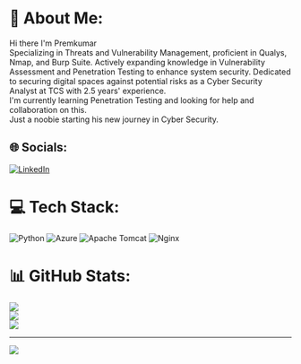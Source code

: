 # 💫 About Me:
Hi there I'm Premkumar<br>Specializing in Threats and Vulnerability Management, proficient in Qualys, Nmap, and Burp Suite. Actively expanding knowledge in Vulnerability Assessment and Penetration Testing to enhance system security. Dedicated to securing digital spaces against potential risks as a Cyber Security Analyst at TCS with 2.5 years' experience.<br>I'm currently learning Penetration Testing and looking for help and collaboration on this.<br>Just a noobie starting his new journey in Cyber Security.<br>


## 🌐 Socials:
[![LinkedIn](https://img.shields.io/badge/LinkedIn-%230077B5.svg?logo=linkedin&logoColor=white)](https://linkedin.com/in/premkumar-) 

# 💻 Tech Stack:
![Python](https://img.shields.io/badge/python-3670A0?style=for-the-badge&logo=python&logoColor=ffdd54) ![Azure](https://img.shields.io/badge/azure-%230072C6.svg?style=for-the-badge&logo=microsoftazure&logoColor=white) ![Apache Tomcat](https://img.shields.io/badge/apache%20tomcat-%23F8DC75.svg?style=for-the-badge&logo=apache-tomcat&logoColor=black) ![Nginx](https://img.shields.io/badge/nginx-%23009639.svg?style=for-the-badge&logo=nginx&logoColor=white)
# 📊 GitHub Stats:
![](https://github-readme-stats.vercel.app/api?username=0xpr3m&theme=dark&hide_border=false&include_all_commits=false&count_private=false)<br/>
![](https://github-readme-streak-stats.herokuapp.com/?user=0xpr3m&theme=dark&hide_border=false)<br/>
![](https://github-readme-stats.vercel.app/api/top-langs/?username=0xpr3m&theme=dark&hide_border=false&include_all_commits=false&count_private=false&layout=compact)

---
[![](https://visitcount.itsvg.in/api?id=0xpr3m&icon=0&color=0)](https://visitcount.itsvg.in)

<!-- Proudly created with GPRM ( https://gprm.itsvg.in ) -->